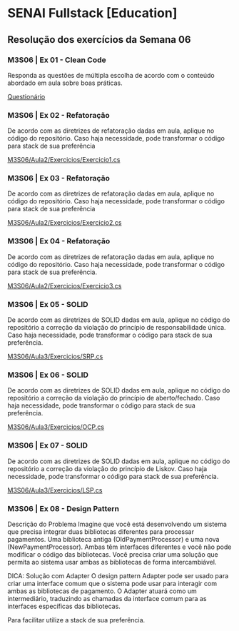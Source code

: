 # SENAI Fullstack [Education]

## Resolução dos exercícios da Semana 06

### M3S06 | Ex 01 - Clean Code

Responda as questões de múltipla escolha de acordo com o conteúdo abordado em aula sobre boas práticas.

[Questionário](https://docs.google.com/forms/d/e/1FAIpQLScAaXjJJP2RKKTfvS_vOIM-x2yUVjUL7ypL1diUavAsfNXHtQ/viewform)

### M3S06 | Ex 02 - Refatoração

De acordo com as diretrizes de refatoração dadas em aula, aplique no código do repositório.
Caso haja necessidade, pode transformar o código para stack de sua preferência

[M3S06/Aula2/Exercicios/Exercicio1.cs](https://github.com/FullStack-Education/M3S06/blob/master/Aula2/Exercicios/Exercicio1.cs)

### M3S06 | Ex 03 - Refatoração

De acordo com as diretrizes de refatoração dadas em aula, aplique no código do repositório.
Caso haja necessidade, pode transformar o código para stack de sua preferência

[M3S06/Aula2/Exercicios/Exercicio2.cs](https://github.com/FullStack-Education/M3S06/blob/master/Aula2/Exercicios/Exercicio2.cs)

### M3S06 | Ex 04 - Refatoração

De acordo com as diretrizes de refatoração dadas em aula, aplique no código do repositório.
Caso haja necessidade, pode transformar o código para stack de sua preferência.

[M3S06/Aula2/Exercicios/Exercicio3.cs](https://github.com/FullStack-Education/M3S06/blob/master/Aula2/Exercicios/Exercicio3.cs)

### M3S06 | Ex 05 - SOLID

De acordo com as diretrizes de SOLID dadas em aula, aplique no código do repositório a correção da violação do princípio de responsabilidade única.
Caso haja necessidade, pode transformar o código para stack de sua preferência.

[M3S06/Aula3/Exercicios/SRP.cs](https://github.com/FullStack-Education/M3S06/blob/master/Aula3/Exercicios/SRP.cs)

### M3S06 | Ex 06 - SOLID

De acordo com as diretrizes de SOLID dadas em aula, aplique no código do repositório a correção da violação do princípio de aberto/fechado.
Caso haja necessidade, pode transformar o código para stack de sua preferência.

[M3S06/Aula3/Exercicios/OCP.cs](https://github.com/FullStack-Education/M3S06/blob/master/Aula3/Exercicios/OCP.cs)

### M3S06 | Ex 07 - SOLID

De acordo com as diretrizes de SOLID dadas em aula, aplique no código do repositório a correção da violação do princípio de Liskov.
Caso haja necessidade, pode transformar o código para stack de sua preferência.

[M3S06/Aula3/Exercicios/LSP.cs](https://github.com/FullStack-Education/M3S06/blob/master/Aula3/Exercicios/LSP.cs)

### M3S06 | Ex 08 - Design Pattern

Descrição do Problema
Imagine que você está desenvolvendo um sistema que precisa integrar duas bibliotecas diferentes para processar pagamentos. Uma biblioteca antiga (OldPaymentProcessor) e uma nova (NewPaymentProcessor). Ambas têm interfaces diferentes e você não pode modificar o código das bibliotecas. Você precisa criar uma solução que permita ao sistema usar ambas as bibliotecas de forma intercambiável.

DICA: Solução com Adapter
O design pattern Adapter pode ser usado para criar uma interface comum que o sistema pode usar para interagir com ambas as bibliotecas de pagamento. O Adapter atuará como um intermediário, traduzindo as chamadas da interface comum para as interfaces específicas das bibliotecas.

Para facilitar utilize a stack de sua preferência.
